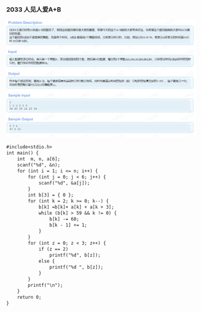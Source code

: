 ### 2033 人见人爱A+B

![](https://github.com/wkrkk/RandomPictures/blob/master/ACM/TIM%E6%88%AA%E5%9B%BE20190214233437.png?raw=true)

```
#include<stdio.h>
int main() {
	int  m, n, a[6];
	scanf("%d", &n);
	for (int i = 1; i <= n; i++) {
		for (int j = 0; j < 6; j++) {
			scanf("%d", &a[j]);
		}
		int b[3] = { 0 };
		for (int k = 2; k >= 0; k--) {
			b[k] =b[k]+ a[k] + a[k + 3];
			while (b[k] > 59 && k != 0) {
				b[k] -= 60;
				b[k - 1] += 1;
			}
		}
		for (int z = 0; z < 3; z++) {
			if (z == 2)
				printf("%d", b[z]);
			else {
				printf("%d ", b[z]);
			}
		}
		printf("\n");
	}
	return 0;
}
```


